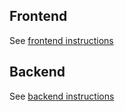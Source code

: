## Frontend

See [frontend instructions](./instructions/frontend.instructions.md)

## Backend

See [backend instructions](./instructions/backend.instructions.md)